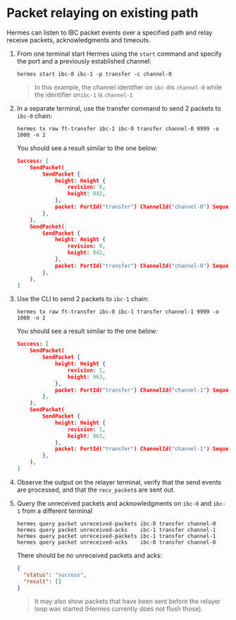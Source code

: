 # Packet relaying on existing path

Hermes can listen to IBC packet events over a specified path and relay receive packets, acknowledgments and timeouts.

1. From one terminal start Hermes using the `start` command and specify the port and a previously established channel:

   ```shell
   hermes start ibc-0 ibc-1 -p transfer -c channel-0
   ```

    > In this example, the channel identifier on `ibc-0`is `channel-0` while the identifier on`ibc-1` is `channel-1`
   

2. In a separate terminal, use the transfer command to send 2 packets to `ibc-0` chain:

    ```shell
    hermes tx raw ft-transfer ibc-1 ibc-0 transfer channel-0 9999 -o 1000 -n 2
    ```

   You should see a result similar to the one below:

   ```json
   Success: [
       SendPacket(
           SendPacket {
               height: Height {
                   revision: 0,
                   height: 842,
               },
               packet: PortId("transfer") ChannelId("channel-0") Sequence(1),
           },
       ),
       SendPacket(
           SendPacket {
               height: Height {
                   revision: 0,
                   height: 842,
               },
               packet: PortId("transfer") ChannelId("channel-0") Sequence(2),
           },
       ),
   ]
   ```
   
3. Use the CLI to send 2 packets to `ibc-1` chain:

    ```shell
    hermes tx raw ft-transfer ibc-0 ibc-1 transfer channel-1 9999 -o 1000 -n 2
    ```

   You should see a result similar to the one below:

   ```json
   Success: [
       SendPacket(
           SendPacket {
               height: Height {
                   revision: 1,
                   height: 963,
               },
               packet: PortId("transfer") ChannelId("channel-1") Sequence(1),
           },
       ),
       SendPacket(
           SendPacket {
               height: Height {
                   revision: 1,
                   height: 963,
               },
               packet: PortId("transfer") ChannelId("channel-1") Sequence(2),
           },
       ),
   ]
   ```
   
4. Observe the output on the relayer terminal, verify that the send events are processed, and that the `recv_packet`s are sent out.

5. Query the unreceived packets and acknowledgments on `ibc-0` and `ibc-1` from a different terminal

    ```shell
    hermes query packet unreceived-packets ibc-0 transfer channel-0
    hermes query packet unreceived-acks    ibc-1 transfer channel-1
    hermes query packet unreceived-packets ibc-1 transfer channel-1
    hermes query packet unreceived-acks    ibc-0 transfer channel-0
    ```

    There should be no unreceived packets and acks:

    ```json
    {
      "status": "success",
      "result": []
    }
    ```

    > It may also show packets that have been sent before the relayer loop was started (Hermes currently does not flush those).
